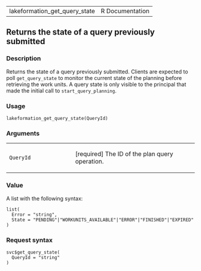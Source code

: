 <table style="width: 100%;">
<tbody>
<tr class="odd">
<td>lakeformation_get_query_state</td>
<td style="text-align: right;">R Documentation</td>
</tr>
</tbody>
</table>

## Returns the state of a query previously submitted

### Description

Returns the state of a query previously submitted. Clients are expected
to poll `get_query_state` to monitor the current state of the planning
before retrieving the work units. A query state is only visible to the
principal that made the initial call to `start_query_planning`.

### Usage

    lakeformation_get_query_state(QueryId)

### Arguments

<table>
<colgroup>
<col style="width: 35%" />
<col style="width: 65%" />
</colgroup>
<tbody>
<tr class="odd">
<td><code
id="lakeformation_get_query_state_:_QueryId">QueryId</code></td>
<td><p>[required] The ID of the plan query operation.</p></td>
</tr>
</tbody>
</table>

### Value

A list with the following syntax:

    list(
      Error = "string",
      State = "PENDING"|"WORKUNITS_AVAILABLE"|"ERROR"|"FINISHED"|"EXPIRED"
    )

### Request syntax

    svc$get_query_state(
      QueryId = "string"
    )
